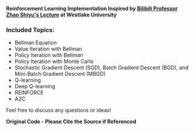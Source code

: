 **Reinforcement Learning Implementation Inspired by [Bilibili Professor Zhao Shiyu's Lecture](https://www.bilibili.com/video/BV1sd4y167NS) at Westlake University**

### Included Topics:

- Bellman Equation
- Value Iteration with Bellman
- Policy Iteration with Bellman
- Policy Iteration with Monte Carlo
- Stochastic Gradient Descent (SGD), Batch Gradient Descent (BGD), and Mini-Batch Gradient Descent (MBGD)
- Q-learning
- Deep Q-learning
- REINFORCE
- A2C

Feel free to discuss any questions or ideas! 

**Original Code - Please Cite the Source if Referenced**